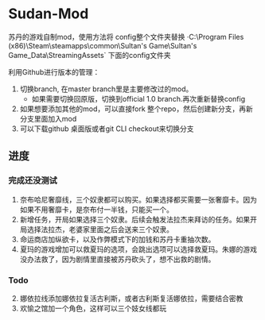 # Sudan-Mod

苏丹的游戏自制mod，使用方法将 config整个文件夹替换 ·C:\Program Files (x86)\Steam\steamapps\common\Sultan's Game\Sultan's Game_Data\StreamingAssets` 下面的config文件夹

利用Github进行版本的管理：
1. 切换branch, 在master branch里是主要修改过的mod。
   - 如果需要切换回原版，切换到official 1.0 branch.再次重新替换config
2. 如果想要添加其他的mod，可以直接fork 整个repo，然后创建新分支，再新分支里面加入mod
3. 可以下载github 桌面版或者git CLI checkout来切换分支
## 进度
### 完成还没测试
1. 奈布哈尼奢靡线，三个奴隶都可以购买。如果选择都买需要一张奢靡卡。因为如果不用奢靡卡，是奈布付一半钱，只能买一个。
2. 新增任务，开局如果选择三个奴隶。后续会触发法拉杰来拜访的任务。如果开局选择法拉杰，老婆家里面之后会送来三个奴隶。
3. 命运商店加纵欲卡，以及作弊模式下的加钱和苏丹卡重抽次数。
4. 夏玛的游戏增加可以救夏玛的选项，会跳出选项可以选择救夏玛。朱娜的游戏没办法救了，因为剧情里直接被苏丹砍头了，想不出救的剧情。

### Todo

2. 娜依拉线添加娜依拉复活古利斯，或者古利斯复活娜依拉，需要结合密教
3. 欢愉之馆加一个角色，这样可以三个妓女线都玩
